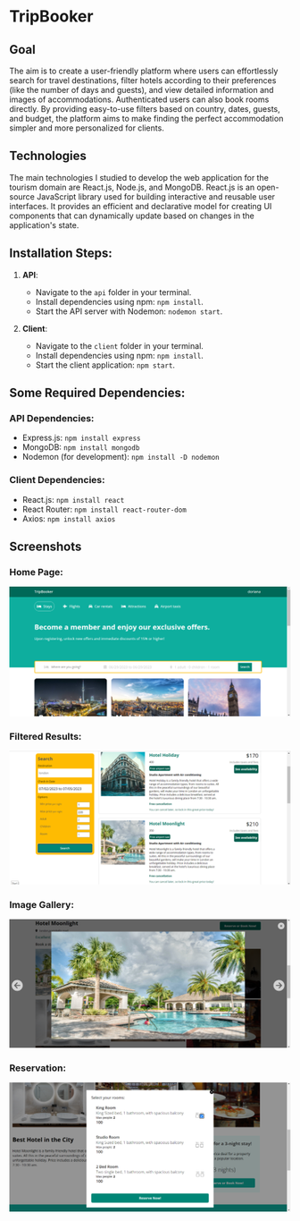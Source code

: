 # TripBooker


## Goal

The aim is to create a user-friendly platform where users can effortlessly search for travel destinations, filter hotels according to their preferences (like the number of days and guests), and view detailed information and images of accommodations. Authenticated users can also book rooms directly. By providing easy-to-use filters based on country, dates, guests, and budget, the platform aims to make finding the perfect accommodation simpler and more personalized for clients.

## Technologies

The main technologies I studied to develop the web application for the tourism domain are React.js, Node.js, and MongoDB. React.js is an open-source JavaScript library used for building interactive and reusable user interfaces. It provides an efficient and declarative model for creating UI components that can dynamically update based on changes in the application's state. 

## Installation Steps:

1. **API**:
   - Navigate to the `api` folder in your terminal.
   - Install dependencies using npm: `npm install`.
   - Start the API server with Nodemon: `nodemon start`.

2. **Client**:
   - Navigate to the `client` folder in your terminal.
   - Install dependencies using npm: `npm install`.
   - Start the client application: `npm start`.

## Some Required Dependencies:

### API Dependencies:
- Express.js: `npm install express`
- MongoDB: `npm install mongodb`
- Nodemon (for development): `npm install -D nodemon`

### Client Dependencies:
- React.js: `npm install react`
- React Router: `npm install react-router-dom`
- Axios: `npm install axios`

## Screenshots

### Home Page:
![Home Page Screenshot](https://github.com/doriana2001/TripBooker/blob/main/screenshots/homepage.png)

### Filtered Results:
![Filtered Results Screenshot](https://github.com/doriana2001/TripBooker/blob/main/screenshots/hotel_browsing.png)

### Image Gallery:
![Image Gallery Screenshot](https://github.com/doriana2001/TripBooker/blob/main/screenshots/image_gallery.png)

### Reservation:
![Reservation Screenshot](https://github.com/doriana2001/TripBooker/blob/main/screenshots/hotel_reservation.png)

